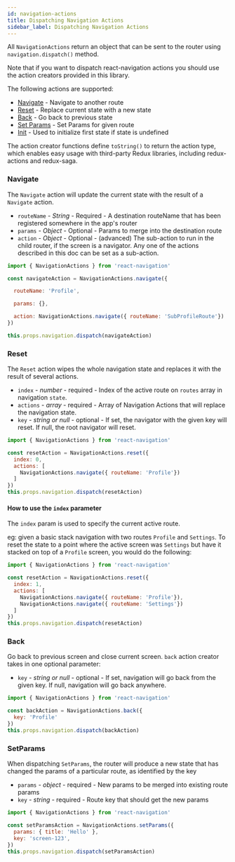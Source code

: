 ```yaml
---
id: navigation-actions
title: Dispatching Navigation Actions
sidebar_label: Dispatching Navigation Actions
---
```


All `NavigationActions` return an object that can be sent to the router using `navigation.dispatch()` method.

Note that if you want to dispatch react-navigation actions you should use the action creators provided in this library.

The following actions are supported:
* [Navigate](#Navigate) - Navigate to another route
* [Reset](#reset) - Replace current state with a new state
* [Back](#Back) - Go back to previous state
* [Set Params](#SetParams) - Set Params for given route
* [Init](#Init) - Used to initialize first state if state is undefined

The action creator functions define `toString()` to return the action type, which enables easy usage with third-party Redux libraries, including redux-actions and redux-saga.

### Navigate

The `Navigate` action will update the current state with the result of a `Navigate` action.

- `routeName` - *String* - Required - A destination routeName that has been registered somewhere in the app's router
- `params` - *Object* - Optional - Params to merge into the destination route
- `action` - *Object* - Optional - (advanced) The sub-action to run in the child router, if the screen is a navigator. Any one of the actions described in this doc can be set as a sub-action.

```js
import { NavigationActions } from 'react-navigation'

const navigateAction = NavigationActions.navigate({

  routeName: 'Profile',

  params: {},

  action: NavigationActions.navigate({ routeName: 'SubProfileRoute'})
})

this.props.navigation.dispatch(navigateAction)

```


### Reset

The `Reset` action wipes the whole navigation state and replaces it with the result of several actions.

- `index` - *number* - required - Index of the active route on `routes` array in navigation `state`.
- `actions` - *array* - required - Array of Navigation Actions that will replace the navigation state.
- `key` - *string or null* - optional - If set, the navigator with the given key will reset. If null, the root navigator will reset.

```js
import { NavigationActions } from 'react-navigation'

const resetAction = NavigationActions.reset({
  index: 0,
  actions: [
    NavigationActions.navigate({ routeName: 'Profile'})
  ]
})
this.props.navigation.dispatch(resetAction)

```
#### How to use the `index` parameter
The `index` param is used to specify the current active route.

eg: given a basic stack navigation with two routes `Profile` and `Settings`.
To reset the state to a point where the active screen was `Settings` but have it stacked on top of a `Profile` screen, you would do the following:

```js
import { NavigationActions } from 'react-navigation'

const resetAction = NavigationActions.reset({
  index: 1,
  actions: [
    NavigationActions.navigate({ routeName: 'Profile'}),
    NavigationActions.navigate({ routeName: 'Settings'})
  ]
})
this.props.navigation.dispatch(resetAction)

```

### Back

Go back to previous screen and close current screen. `back` action creator takes in one optional parameter:
- `key` - *string or null* - optional - If set, navigation will go back from the given key. If null, navigation will go back anywhere.

```js
import { NavigationActions } from 'react-navigation'

const backAction = NavigationActions.back({
  key: 'Profile'
})
this.props.navigation.dispatch(backAction)

```

### SetParams

When dispatching `SetParams`, the router will produce a new state that has changed the params of a particular route, as identified by the key

- `params` - *object* - required - New params to be merged into existing route params
- `key` - *string* - required - Route key that should get the new params

```js
import { NavigationActions } from 'react-navigation'

const setParamsAction = NavigationActions.setParams({
  params: { title: 'Hello' },
  key: 'screen-123',
})
this.props.navigation.dispatch(setParamsAction)

```
